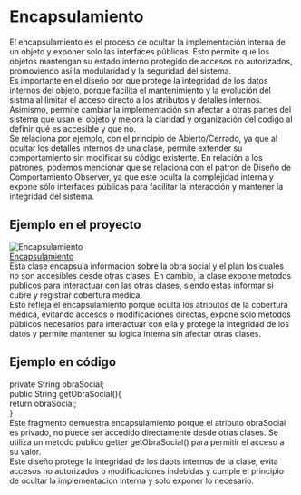 # Encapsulamiento
El encapsulamiento es el proceso de ocultar la implementación interna de un objeto y exponer solo las interfaces públicas. Esto permite que los objetos mantengan su estado interno protegido de accesos no autorizados, promoviendo así la modularidad y la seguridad del sistema.  
Es importante en el diseño por que protege la integridad de los datos internos del objeto, porque facilita el mantenimiento y la evolución del sistma al limitar el acceso directo a los atributos y detalles internos. Asimismo, permite cambiar la implementación sin afectar a otras partes del sistema que usan el objeto y mejora la claridad y organización del codigo al definir qué es accesible y que no.   
Se relaciona por ejemplo, con el principio de Abierto/Cerrado, ya que al ocultar los detalles internos de una clase, permite extender su comportamiento sin modificar su código existente. En relación a los patrones, podemos mencionar que se relaciona con el patron de Diseño de Comportamiento Observer, ya que este oculta la complejidad interna y expone sólo interfaces públicas para facilitar la interacción y mantener la integridad del sistema. 
## Ejemplo en el proyecto  
![Encapsulamiento](https://github.com/user-attachments/assets/961af442-f47a-4a5a-b2e8-3cf21cbbb0f8)  
[Encapsulamiento](https://drive.google.com/file/d/1uOVHPWhnCEiNocLgGZ_1xQ6gLFBjYwrd/view?usp=sharing)  
Esta clase encapsula informacion sobre la obra social y el plan los cuales no son accesibles desde otras clases. En cambio, la clase expone metodos publicos para interactuar con las otras clases, siendo estas informar si cubre y registrar cobertura medica.  
Esto refleja el encapsulamiento porque oculta los atributos de la cobertura médica, evitando accesos o modificaciones directas, expone solo métodos públicos necesarios para interactuar con ella y protege la integridad de los datos y permite mantener su logica interna sin afectar otras clases.

## Ejemplo en código
private String obraSocial;  
public String getObraSocial(){  
     return obraSocial;  
}     
Este fragmento demuestra encapsulamiento porque el atributo obraSocial es privado, no puede ser accedido directamente desde otras clases. Se utiliza un metodo publico getter getObraSocial() para permitir el acceso a su valor.  
Este diseño protege la integridad de los daots internos de la clase, evita accesos no autorizados o modificaciones indebidas y cumple el principio de ocultar la implementacion interna y solo exponer lo necesario.

